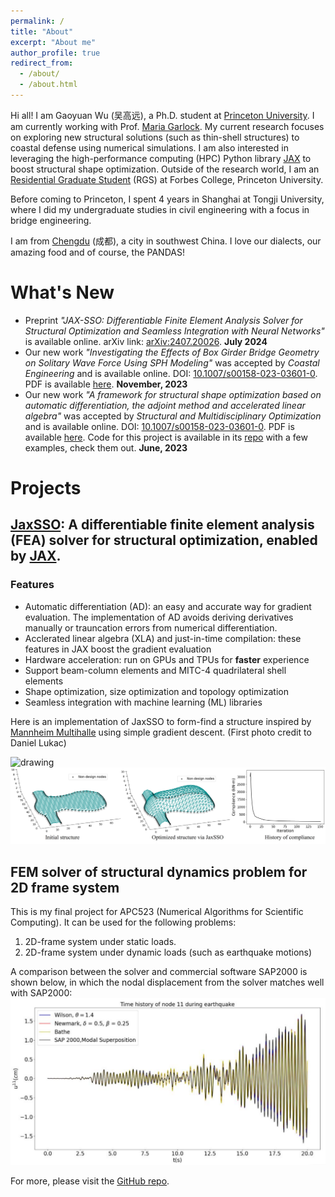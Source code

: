 ```yaml
---
permalink: /
title: "About"
excerpt: "About me"
author_profile: true
redirect_from: 
  - /about/
  - /about.html
---
```


Hi all! I am Gaoyuan Wu (吴高远), a Ph.D. student at [Princeton University](https://www.princeton.edu). I am currently working with Prof. [Maria Garlock](https://garlock.princeton.edu). My current research focuses on exploring new structural solutions (such as thin-shell structures) to coastal defense using numerical simulations. I am also interested in leveraging the high-performance computing (HPC) Python library [JAX](https://github.com/google/jax) to boost structural shape optimization. Outside of the research world, I am an [Residential Graduate Student](https://forbescollege.princeton.edu/people/residential-graduate-students-rgs) (RGS) at Forbes College, Princeton University.


Before coming to Princeton, I spent 4 years in Shanghai at Tongji University, where I did my undergraduate studies in civil engineering with a focus in bridge engineering.

I am from [Chengdu](https://en.wikipedia.org/wiki/Chengdu) (成都), a city in southwest China. I love our dialects, our amazing food and of course, the PANDAS! 


What's New
=====
- Preprint *"JAX-SSO: Differentiable Finite Element Analysis Solver for Structural Optimization and Seamless Integration with Neural Networks"* is available online. arXiv link: [arXiv:2407.20026](
https://doi.org/10.48550/arXiv.2407.20026).  **July 2024**
- Our new work *"Investigating the Effects of Box Girder Bridge Geometry on Solitary Wave Force Using SPH Modeling"* was accepted by *Coastal Engineering* and is available online. DOI: [10.1007/s00158-023-03601-0](https://doi.org/10.1016/j.coastaleng.2023.104430). PDF is available [here](https://authors.elsevier.com/a/1i8-h1M2DVKRZ4). **November, 2023**
- Our new work *"A framework for structural shape optimization based on automatic differentiation, the adjoint method and accelerated linear algebra"* was accepted by *Structural and Multidisciplinary Optimization* and is available online. DOI: [10.1007/s00158-023-03601-0](http://dx.doi.org/10.1007/s00158-023-03601-0). PDF is available [here](https://rdcu.be/deZ2W). Code for this project is available in its [repo](https://github.com/GaoyuanWu/JaxSSO) with a few examples, check them out. **June, 2023**



# Projects
## [JaxSSO](https://github.com/GaoyuanWu/JaxSSO): A differentiable finite element analysis (FEA) solver for structural optimization, enabled by [JAX](https://github.com/google/jax).

### Features
* Automatic differentiation (AD): an easy and accurate way for gradient evaluation. The implementation of AD avoids deriving derivatives manually or trauncation errors from numerical differentiation.
* Acclerated linear algebra (XLA) and just-in-time compilation: these features in JAX boost the gradient evaluation
* Hardware acceleration: run on GPUs and TPUs for **faster** experience
* Support beam-column elements and MITC-4 quadrilateral shell elements
* Shape optimization, size optimization and topology optimization
* Seamless integration with machine learning (ML) libraries

Here is an implementation of JaxSSO to form-find a structure inspired by [Mannheim Multihalle](https://mannheim-multihalle.de/en/architecture/) using simple gradient descent. (First photo credit to Daniel Lukac)

<img src="/images/MannheimMultihalle.jpg" alt="drawing" width="800"/>
<img src="/images/MM_opt.jpg" alt="drawing" width="800"/>

## FEM solver of structural dynamics problem for 2D frame system

This is my final project for APC523 (Numerical Algorithms for Scientific Computing). It can be used for the following problems:
1. 2D-frame system under static loads.
1. 2D-frame system under dynamic loads (such as earthquake motions)

A comparison between the solver and commercial software SAP2000 is shown below, in which the nodal displacement from the solver matches well with SAP2000:
<img src="/images/SolverSAP.png" alt="drawing" width="600"/>

For more, please visit the [GitHub repo](https://github.com/GaoyuanWu/NumericalAlgorithms4StructuralDynamics).





